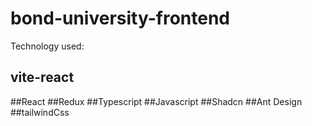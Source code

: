 # bond-university-frontend
Technology used:
## vite-react
##React
##Redux
##Typescript
##Javascript
##Shadcn
##Ant Design
##tailwindCss
